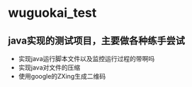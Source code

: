 # wuguokai_test

## java实现的测试项目，主要做各种练手尝试
* 实现java运行脚本文件以及监控运行过程的带啊吗
* 实现java对文件的压缩
* 使用google的ZXing生成二维码

